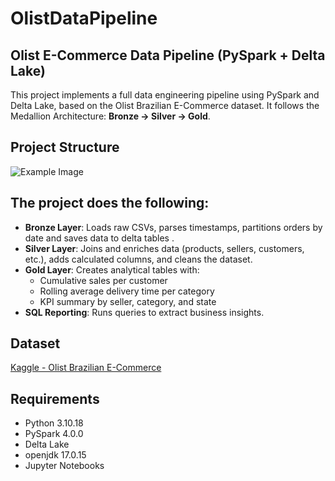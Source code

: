 # OlistDataPipeline

## Olist E-Commerce Data Pipeline (PySpark + Delta Lake)

This project implements a full data engineering pipeline using PySpark and Delta Lake, based on the Olist Brazilian E-Commerce dataset. It follows the Medallion Architecture: **Bronze → Silver → Gold**.

##  Project Structure

![Example Image](https://github.com/SaraBallkoci/OlistDataPipeline/blob/main/capture.PNG)


## The project does the following:

- **Bronze Layer**: Loads raw CSVs, parses timestamps, partitions orders by date and saves data to delta tables .
- **Silver Layer**: Joins and enriches data (products, sellers, customers, etc.), adds calculated columns, and cleans the dataset.
- **Gold Layer**: Creates analytical tables with:
  -  Cumulative sales per customer
  -  Rolling average delivery time per category
  -  KPI summary by seller, category, and state
- **SQL Reporting**: Runs queries to extract business insights.

## Dataset

[Kaggle - Olist Brazilian E-Commerce](https://www.kaggle.com/datasets/olistbr/brazilian-ecommerce)

## Requirements

- Python 3.10.18
- PySpark 4.0.0
- Delta Lake
- openjdk 17.0.15
- Jupyter Notebooks


